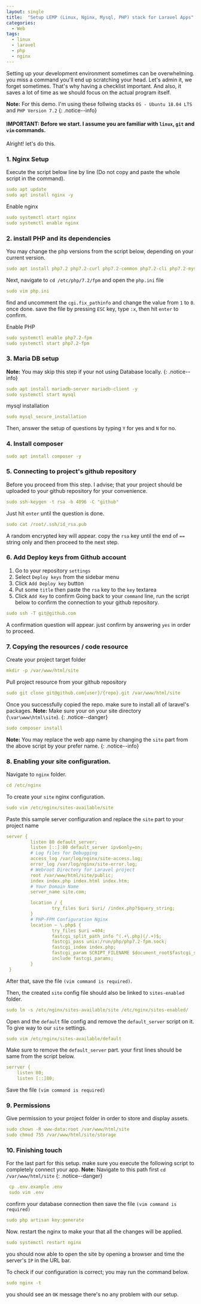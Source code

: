 ```yaml
---
layout: single
title:  "Setup LEMP (Linux, Nginx, Mysql, PHP) stack for Laravel Apps"
categories:
  - Web
tags:
  - linux
  - laravel
  - php
  - nginx
---
```

Setting up your development environment sometimes can be overwhelming. you miss a command you'll end up scratching your head.
Let's admin it, we forget sometimes. That's why having a checklist important. And also, it saves a lot of time as we should focus on the actual program itself.

**Note:** For this demo. I'm using these follwing stacks `OS - Ubuntu 18.04 LTS` and `PHP Version 7.2`
{: .notice--info}

#### IMPORTANT: Before we start. I assume you are familiar with `linux`, `git` and `vim` commands.

Alright! let's do this.

### 1. Nginx Setup
Execute the script below line by line (Do not copy and paste the whole script in the command).
```yaml
sudo apt update
sudo apt install nginx -y
```
Enable nginx
```yaml
sudo systemctl start nginx
sudo systemctl enable nginx
```

### 2. install PHP and its dependencies
You may change the php versions from the script below, depending on your current version.
```yaml
sudo apt install php7.2 php7.2-curl php7.2-common php7.2-cli php7.2-mysql php7.2-mbstring php7.2-fpm php7.2-xml php7.2-zip php7.2-gd php7.2-int php7.2-xsl git unzip zip -y
```
Next, navigate to `cd /etc/php/7.2/fpm` and open the `php.ini` file
```yaml
sudo vim php.ini
```
find and uncomment the `cgi.fix_pathinfo` and change the value from `1` to `0`.
once done. save the file by pressing `ESC` key, type `:x`, then hit `enter` to confirm.

Enable PHP
```yaml
sudo systemctl enable php7.2-fpm
sudo systemctl start php7.2-fpm
```

### 3. Maria DB setup
**Note:** You may skip this step if your not using Database locally.
{: .notice--info}
```yaml
sudo apt install mariadb-server mariadb-client -y
sudo systemctl start mysql
```
mysql installation
```yaml
sudo mysql_secure_installation
```
Then, answer the setup of questions by typing `Y` for yes and `N` for no.
### 4. Install composer
```yaml
sudo apt install composer -y
```

### 5. Connecting to project's github repository
Before you proceed from this step. I advise; that your project should be uploaded to your github repository for your convenience.
```yaml
sudo ssh-keygen -t rsa -b 4096 -C "github"
```
Just hit `enter` until the question is done.
```yaml
sudo cat /root/.ssh/id_rsa.pub
```
A random encrypted key will appear. copy the `rsa` key until the end of `==` string only and then proceed to the next step.

### 6. Add Deploy keys from Github account
1. Go to your repository `settings`
2. Select `Deploy keys` from the sidebar menu
3. Click `Add Deploy key` button
4. Put some `title` then paste the  `rsa` key to the `key` textarea
5.  Click `Add Key` to confirm
Going back to your `command` line, run the script below to confirm the connection to your github repository.
```yaml
sudo ssh -T git@github.com
```
A confirmation question will appear. just confirm by answering `yes` in order to proceed.

### 7. Copying the resources / code resource
Create your project target folder
```yaml
mkdir -p /var/www/html/site
```
Pull project resource from your github repository
```yaml
sudo git clone git@github.com{user}/{repo}.git /var/www/html/site
```
Once you successfully copied the repo. make sure to install all of laravel's packages.
**Note:** Make sure your on your site directory (`\var\www\html\site`).
{: .notice--danger}
```yaml
sudo composer install
```
**Note:** You may replace the web app name by changing the `site` part from the above script by your prefer name.
{: .notice--info}

### 8. Enabling your site configuration.
Navigate to `nginx` folder.
```yaml
cd /etc/nginx
```
To create your `site` nginx configuration.
```yaml
sudo vim /etc/nginx/sites-available/site
```
Paste this sample server configuration and replace the `site` part to your project name
```yaml
server {
         listen 80 default_server;
         listen [::]:80 default_server ipv6only=on;
         # Log files for Debugging
         access_log /var/log/nginx/site-access.log;
         error_log /var/log/nginx/site-error.log;
         # Webroot Directory for Laravel project
         root /var/www/html/site/public;
         index index.php index.html index.htm;
         # Your Domain Name
         server_name site.com;

         location / {
                 try_files $uri $uri/ /index.php?$query_string;
         }
         # PHP-FPM Configuration Nginx
         location ~ \.php$ {
                 try_files $uri =404;
                 fastcgi_split_path_info ^(.+\.php)(/.+)$;
                 fastcgi_pass unix:/run/php/php7.2-fpm.sock;
                 fastcgi_index index.php;
                 fastcgi_param SCRIPT_FILENAME $document_root$fastcgi_script_name;
                 include fastcgi_params;
         }
 }
 ```
After that, save the file `(vim command is required)`.

Then, the created `site` config file should also be linked to `sites-enabled` folder.
```yaml
sudo ln -s /etc/nginx/sites-available/site /etc/nginx/sites-enabled/
```

Open and the `default` file config and remove the `default_server` script on it. To give way to our `site` settings.
```yaml
sudo vim /etc/nginx/sites-available/default
```
Make sure to remove the `default_server` part. your first lines should be same from the script below.
```yaml
serrver {
    listen 80;
    listen [::]80;
```
Save the file `(vim command is required)`

### 9. Permissions
Give permission to your project folder in order to store and display assets.
```yaml
sudo chown -R www-data:root /var/www/html/site
sudo chmod 755 /var/www/html/site/storage
```
### 10. Finishing touch
For the last part for this setup. make sure you execute the following script to completely connect your app.
**Note:** Navigate to this path first `cd /var/www/html/site`
{: .notice--danger}
```yaml
 cp .env.example .env
 sudo vim .env
 ```
 confirm your database connection then save the file `(vim command is required)`
 ```yaml
 sudo php artisan key:generate
 ```
 Now. restart the nginx to make your that all the changes will be applied.
 ```yaml
 sudo systemctl restart nginx
 ```
 you should now able to open the site by opening a browser and time the server's `IP` in the URL bar.

To check if our configuration is correct; you may run the command below.
```yaml
sudo nginx -t
```
you should see an `OK` message there's no any problem with our setup.








